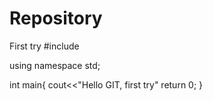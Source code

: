 # Repository
First try
#include <iostream>

using namespace std;

int main{
cout<<"Hello GIT, first try"
return 0;
}
